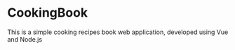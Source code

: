 # CookingBook
This is a simple cooking recipes book web application, developed using Vue and Node.js
